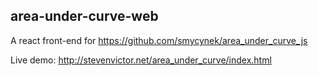 ## area-under-curve-web

A react front-end for https://github.com/smycynek/area_under_curve_js

Live demo:
http://stevenvictor.net/area_under_curve/index.html
